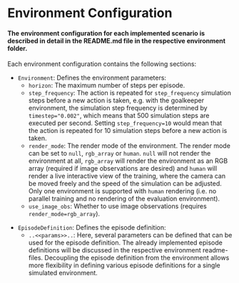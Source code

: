 # Environment Configuration
#### The environment configuration for each implemented scenario is described in detail in the README.md file in the respective environment folder.
Each environment configuration contains the following sections:
 - `Environment`: Defines the environment parameters:
    - `horizon`: The maximum number of steps per episode.
    - `step_frequency`: The action is repeated for `step_frequency` simulation steps before a new action is taken, e.g. with the goalkeeper environment, the simulation step frequency is determined by `timestep="0.002"`, which means that 500 simulation steps are executed per second. Setting `step_frequency=10` would mean that the action is repeated for 10 simulation steps before a new action is taken.
    - `render_mode`: The render mode of the environment. The render mode can be set to `null`, `rgb_array` or `human`. `null` will not render the environment at all, `rgb_array` will render the environment as an RGB array (required if image observations are desired) and `human` will render a live interactive view of the training, where the camera can be moved freely and the speed of the simulation can be adjusted. Only one environment is supported with `human` rendering (i.e. no parallel training and no rendering of the evaluation environment). 
    - `use_image_obs`: Whether to use image observations (requires `render_mode=rgb_array`).
<!-- -->
 - `EpisodeDefinition`: Defines the episode definition:
    - `..<<params>>..`: Here, several parameters can be defined that can be used for the episode definition. The already implemented episode definitions will be discussed in the respective environment readme-files. Decoupling the episode definition from the environment allows more flexibility in defining various episode definitions for a single simulated environment.

